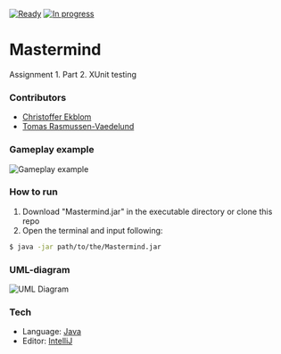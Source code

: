 [![Ready](https://badge.waffle.io/sticky4loop/2DV610-A1.2.svg?label=ready&title=Ready)](http://waffle.io/sticky4loop/2DV610-A1.2)
[![In progress](https://badge.waffle.io/sticky4loop/2DV610-A1.2.svg?label=in%20progress&title=In%20progress)](http://waffle.io/sticky4loop/2DV610-A1.2)

# Mastermind

Assignment 1. Part 2. XUnit testing

### Contributors

* [Christoffer Ekblom](https://github.com/sticky4loop)
* [Tomas Rasmussen-Vaedelund](https://github.com/tr222cj)

### Gameplay example
![Gameplay example](https://github.com/sticky4loop/2DV610-A1/blob/master/instructions/gameplay.gif?raw=true)


### How to run
1. Download "Mastermind.jar" in the executable directory or clone this repo
2. Open the terminal and input following:

```sh
$ java -jar path/to/the/Mastermind.jar
```

### UML-diagram
![UML Diagram](https://github.com/sticky4loop/2DV610-A1/blob/master/docs/MasterMind-ClassDiagram.png?raw=true)

### Tech
* Language: [Java]
* Editor: [IntelliJ]

[Java]: <https://docs.oracle.com/javase/tutorial/>
[IntelliJ]: <https://www.jetbrains.com/idea/>
